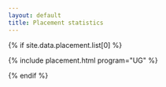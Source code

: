 ```yaml
---
layout: default
title: Placement statistics
---
```


{% if site.data.placement.list[0] %}
<!-- Chartjs needs to be loaded before it can be used -->
<script src="https://cdnjs.cloudflare.com/ajax/libs/Chart.js/3.9.1/chart.min.js" integrity="sha384-9MhbyIRcBVQiiC7FSd7T38oJNj2Zh+EfxS7/vjhBi4OOT78NlHSnzM31EZRWR1LZ" crossorigin="anonymous"></script>

{% include placement.html program="UG" %}

{% endif %}
